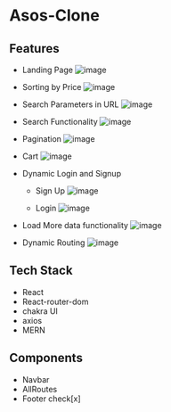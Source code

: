 # Asos-Clone



## Features
  - Landing Page
    ![image](https://github.com/iamnaveen8851/asos_app-frontend/assets/126279118/ba6b0f40-bd2a-489a-9de5-5bbf61350c99)

  - Sorting by Price
    ![image](https://github.com/iamnaveen8851/asos_app-frontend/assets/126279118/90cd7022-18b7-405c-93f1-449a930e58fe)

  - Search Parameters in URL
    ![image](https://github.com/iamnaveen8851/asos_app-frontend/assets/126279118/49322e2c-7321-4033-ae08-034af024d353)

    
  - Search Functionality
    ![image](https://github.com/iamnaveen8851/asos_app-frontend/assets/126279118/108b3668-104a-46d7-8fa8-26520038f77a)

  - Pagination
    ![image](https://github.com/iamnaveen8851/asos_app-frontend/assets/126279118/c93240c2-3d01-45d9-9649-f03ce13d852e)

  - Cart
    ![image](https://github.com/iamnaveen8851/asos_app-frontend/assets/126279118/dc6e3cba-5109-4bd9-aeb1-803261962f4b)

  - Dynamic Login and Signup
    - Sign Up
      ![image](https://github.com/iamnaveen8851/asos_app-frontend/assets/126279118/d9ce6f4f-ec31-4954-9cf1-a6e9055025cc)

    - Login
      ![image](https://github.com/iamnaveen8851/asos_app-frontend/assets/126279118/75430c64-a4d0-461c-9703-bf208f70d536)
 

  - Load More data functionality
    ![image](https://github.com/iamnaveen8851/asos_app-frontend/assets/126279118/280df090-3cb7-4523-87ab-cbb89f2c472a)

  - Dynamic Routing
    ![image](https://github.com/iamnaveen8851/asos_app-frontend/assets/126279118/eed6cd55-0b54-4904-ae36-8e82b2163d8a)



## Tech Stack
  - React
  - React-router-dom
  - chakra UI
  - axios
  - MERN

## Components

  - Navbar
  - AllRoutes
  - Footer check[x]



  



